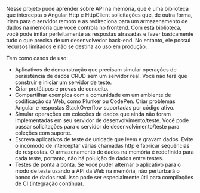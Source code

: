 Nesse projeto pude aprender sobre API na memória, que é uma biblioteca que intercepta o Angular Http e HttpClient solicitações que, de outra forma, iriam para o servidor remoto e as redireciona para um armazenamento de dados na memória que você controla no frontend. Com esta biblioteca, você pode imitar perfeitamente as respostas atrasadas e fazer basicamente tudo o que precisa de um desenvolvedor  back-end. No entanto, ele possui recursos limitados e não se destina ao uso em produção.

Tem como casos de uso:
 - Aplicativos de demonstração que precisam simular operações de persistência de dados CRUD sem um servidor real. Você não terá que construir e iniciar um servidor de teste.
 - Criar protótipos e provas de conceito.
 - Compartilhar exemplos com a comunidade em um ambiente de codificação da Web, como Plunker ou CodePen. Criar problemas Angular e respostas StackOverflow suportadas por código ativo.
 - Simular operações em coleções de dados que ainda não foram implementadas em seu servidor de desenvolvimento/teste. Você pode passar solicitações para o servidor de desenvolvimento/teste para coleções com suporte.
 - Escreva aplicativos de teste de unidade que leem e gravam dados. Evite o incômodo de interceptar várias chamadas http e fabricar sequências de respostas. O armazenamento de dados na memória é redefinido para cada teste, portanto, não há poluição de dados entre testes.
 - Testes de ponta a ponta. Se você puder alternar o aplicativo para o modo de teste usando a API da Web na memória, não perturbará o banco de dados real. Isso pode ser especialmente útil para compilações de CI (integração contínua).
